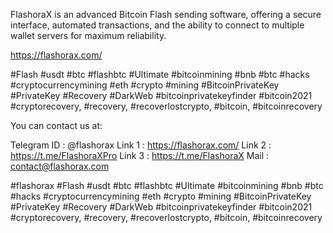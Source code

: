 FlashoraX is an advanced Bitcoin Flash sending software, offering a 
secure interface, automated transactions, and the ability to connect to multiple wallet servers for maximum reliability.

https://flashorax.com/


#Flash #usdt #btc #flashbtc #Ultimate 
#bitcoinmining #bnb #btc #hacks
#cryptocurrencymining #eth #crypto #mining
#BitcoinPrivateKey #PrivateKey #Recovery #DarkWeb #bitcoinprivatekeyfinder #bitcoin2021
#cryptorecovery, #recovery, #recoverlostcrypto, #bitcoin, #bitcoinrecovery

You can contact us at:

Telegram ID : @flashorax
Link 1 : https://flashorax.com/
Link 2 : https://t.me/FlashoraXPro
Link 3 : https://t.me/FlashoraX
Mail : contact@flashorax.com

#flashorax
#Flash #usdt #btc #flashbtc #Ultimate 
#bitcoinmining #bnb #btc #hacks
#cryptocurrencymining #eth #crypto #mining
#BitcoinPrivateKey #PrivateKey #Recovery #DarkWeb #bitcoinprivatekeyfinder #bitcoin2021
#cryptorecovery, #recovery, #recoverlostcrypto, #bitcoin, #bitcoinrecovery
